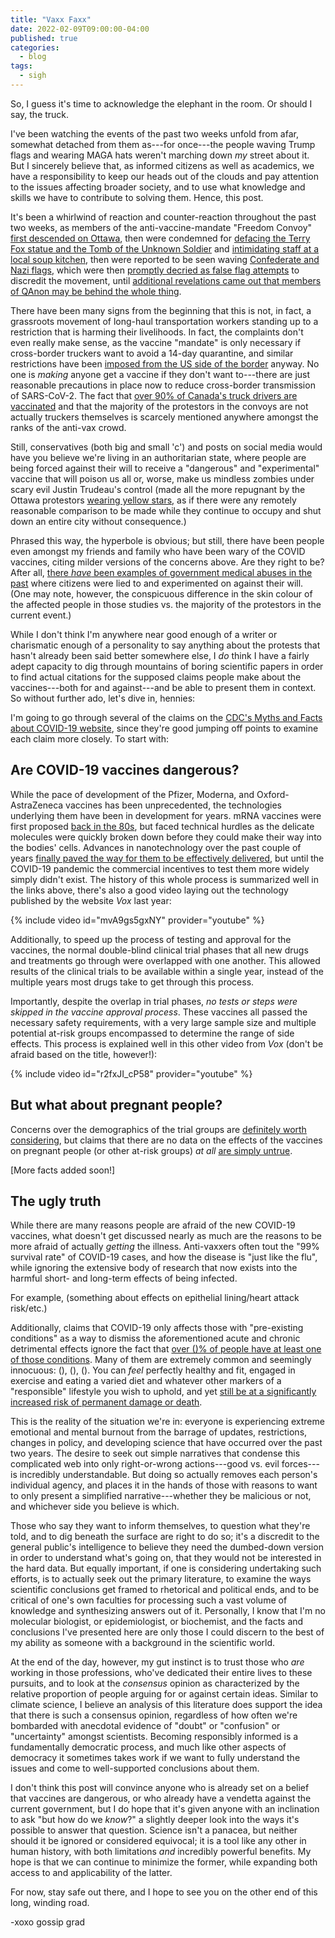 ```yaml
---
title: "Vaxx Faxx"
date: 2022-02-09T09:00:00-04:00
published: true
categories:
  - blog
tags:
  - sigh
---
```


So, I guess it's time to acknowledge the elephant in the room. Or should I say, the truck.

I've been watching the events of the past two weeks unfold from afar, somewhat detached from them as---for once---the people waving Trump flags and wearing MAGA hats weren't marching down _my_ street about it. But I sincerely believe that, as informed citizens as well as academics, we have a responsibility to keep our heads out of the clouds and pay attention to the issues affecting broader society, and to use what knowledge and skills we have to contribute to solving them. Hence, this post.

It's been a whirlwind of reaction and counter-reaction throughout the past two weeks, as members of the anti-vaccine-mandate "Freedom Convoy" [first descended on Ottawa](https://ottawa.ctvnews.ca/downtown-ottawa-roads-businesses-shut-down-as-freedom-convoy-protesters-flood-parliament-hill-1.5759563), then were condemned for [defacing the Terry Fox statue and the Tomb of the Unknown Soldier](https://www.thestar.com/news/canada/2022/01/29/officials-decry-desecration-of-monuments-during-ottawa-protest.html) and [intimidating staff at a local soup kitchen](https://www.narcity.com/ottawa/an-ottawa-soup-kitchens-staff-was-reportedly-harassed-by-protesters-wanting-food), then were reported to be seen waving [Confederate and Nazi flags](https://www.cbc.ca/news/canada/manitoba/manitoba-premier-heather-stefanson-condemns-hate-images-deplorable-1.6334461), which were then [promptly decried as false flag attempts](https://pressprogress.ca/anti-vax-convoy-leader-says-he-welcomes-protesters-displaying-confederate-flags-in-ottawa/) to discredit the movement, until [additional revelations came out that members of QAnon may be behind the whole thing](https://www.theguardian.com/world/2022/feb/08/canada-ottawa-trucker-protest-extremist-qanon-neo-nazi).

There have been many signs from the beginning that this is not, in fact, a grassroots movement of long-haul transportation workers standing up to a restriction that is harming their livelihoods. In fact, the complaints don't even really make sense, as the vaccine "mandate" is only necessary if cross-border truckers want to avoid a 14-day quarantine, and similar restrictions have been [imposed from the US side of the border](https://www.businessinsider.com/truckers-vaccine-mandate-drivers-crossing-us-border-biden-2021-11) anyway. No one is _making_ anyone get a vaccine if they don't want to---there are just reasonable precautions in place now to reduce cross-border transmission of SARS-CoV-2. The fact that [over 90% of Canada's truck drivers are vaccinated](https://globalnews.ca/news/8533779/truckers-convoy-canada-vaccine-mandate/) and that the majority of the protestors in the convoys are not actually truckers themselves is scarcely mentioned anywhere amongst the ranks of the anti-vax crowd.

Still, conservatives (both big and small 'c') and posts on social media would have you believe we're living in an authoritarian state, where people are being forced against their will to receive a "dangerous" and "experimental" vaccine that will poison us all or, worse, make us mindless zombies under scary evil Justin Trudeau's control (made all the more repugnant by the Ottawa protestors [wearing yellow stars](https://www.cbc.ca/news/canada/ottawa/vaccine-protesters-holocaust-comparisons-1.6175321), as if there were any remotely reasonable comparison to be made while they continue to occupy and shut down an entire city without consequence.)

Phrased this way, the hyperbole is obvious; but still, there have been people even amongst my friends and family who have been wary of the COVID vaccines, citing milder versions of the concerns above. Are they right to be? After all, [there _have_ been examples of government medical abuses in the past](https://en.wikipedia.org/wiki/Tuskegee_Syphilis_Study) where citizens were lied to and experimented on against their will. (One may note, however, the conspicuous difference in the skin colour of the affected people in those studies vs. the majority of the protestors in the current event.)

While I don't think I'm anywhere near good enough of a writer or charismatic enough of a personality to say anything about the protests that hasn't already been said better somewhere else, I _do_ think I have a fairly adept capacity to dig through mountains of boring scientific papers in order to find actual citations for the supposed claims people make about the vaccines---both for and against---and be able to present them in context. So without further ado, let's dive in, hennies:

I'm going to go through several of the claims on the [CDC's Myths and Facts about COVID-19 website](https://www.cdc.gov/coronavirus/2019-ncov/vaccines/facts.html), since they're good jumping off points to examine each claim more closely. To start with: 

## Are COVID-19 vaccines dangerous?

While the pace of development of the Pfizer, Moderna, and Oxford-AstraZeneca vaccines has been unprecedented, the technologies underlying them have been in development for years. mRNA vaccines were first proposed [back in the 80s](https://www.nature.com/articles/d41586-021-02483-w), but faced technical hurdles as the delicate molecules were quickly broken down before they could make their way into the bodies' cells. Advances in nanotechnology over the past couple of years [finally paved the way for them to be effectively delivered](https://publichealth.jhu.edu/2021/the-long-history-of-mrna-vaccines), but until the COVID-19 pandemic the commercial incentives to test them more widely simply didn't exist. The history of this whole process is summarized well in the links above, there's also a good video laying out the technology published by the website _Vox_ last year:

{% include video id="mvA9gs5gxNY" provider="youtube" %}

Additionally, to speed up the process of testing and approval for the vaccines, the normal double-blind clinical trial phases that all new drugs and treatments go through were overlapped with one another. This allowed results of the clinical trials to be available within a single year, instead of the multiple years most drugs take to get through this process.

Importantly, despite the overlap in trial phases, _no tests or steps were skipped in the vaccine approval process_. These vaccines all passed the necessary safety requirements, with a very large sample size and multiple potential at-risk groups encompassed to determine the range of side effects. This process is explained well in this other video from _Vox_ (don't be afraid based on the title, however!):

{% include video id="r2fxJI_cP58" provider="youtube" %}

## But what about pregnant people?

Concerns over the demographics of the trial groups are [definitely worth considering](https://academic.oup.com/eurheartj/article/42/28/2724/6158503), but claims that there are no data on the effects of the vaccines on pregnant people (or other at-risk groups) _at all_ [are simply untrue](https://www.nature.com/articles/s41577-021-00525-y?s=09).


[More facts added soon!]


## The ugly truth

While there are many reasons people are afraid of the new COVID-19 vaccines, what doesn't get discussed nearly as much are the reasons to be more afraid of actually _getting_ the illness. Anti-vaxxers often tout the "99% survival rate" of COVID-19 cases, and how the disease is "just like the flu", while ignoring the extensive body of research that now exists into the harmful short- and long-term effects of being infected.

For example, (something about effects on epithelial lining/heart attack risk/etc.)

Additionally, claims that COVID-19 only affects those with "pre-existing conditions" as a way to dismiss the aforementioned acute and chronic detrimental effects ignore the fact that [over ()% of people have at least one of those conditions](vaccines). Many of them are extremely common and seemingly innocuous: (), (), (). You can _feel_ perfectly healthy and fit, engaged in exercise and eating a varied diet and whatever other markers of a "responsible" lifestyle you wish to uphold, and yet [still be at a significantly increased risk of permanent damage or death](vaccines).

This is the reality of the situation we're in: everyone is experiencing extreme emotional and mental burnout from the barrage of updates, restrictions, changes in policy, and developing science that have occurred over the past two years. The desire to seek out simple narratives that condense this complicated web into only right-or-wrong actions---good vs. evil forces---is incredibly understandable. But doing so actually removes each person's individual agency, and places it in the hands of those with reasons to want to only present a simplified narrative---whether they be malicious or not, and whichever side you believe is which.

Those who say they want to inform themselves, to question what they're told, and to dig beneath the surface are right to do so; it's a discredit to the general public's intelligence to believe they need the dumbed-down version in order to understand what's going on, that they would not be interested in the hard data. But equally important, if one is considering undertaking such efforts, is to actually seek out the primary literature, to examine the ways scientific conclusions get framed to rhetorical and political ends, and to be critical of one's own faculties for processing such a vast volume of knowledge and synthesizing answers out of it. Personally, I know that I'm no molecular biologist, or epidemiologist, or biochemist, and the facts and conclusions I've presented here are only those I could discern to the best of my ability as someone with a background in the scientific world.

At the end of the day, however, my gut instinct is to trust those who _are_ working in those professions, who've dedicated their entire lives to these pursuits, and to look at the _consensus_ opinion as characterized by the relative proportion of people arguing for or against certain ideas. Similar to climate science, I believe an analysis of this literature does support the idea that there is such a consensus opinion, regardless of how often we're bombarded with anecdotal evidence of "doubt" or "confusion" or "uncertainty" amongst scientists. Becoming responsibly informed is a fundamentally democratic process, and much like other aspects of democracy it sometimes takes work if we want to fully understand the issues and come to well-supported conclusions about them.

I don't think this post will convince anyone who is already set on a belief that vaccines are dangerous, or who already have a vendetta against the current government, but I do hope that it's given anyone with an inclination to ask "but how do we _know_?" a slightly deeper look into the ways it's possible to answer that question. Science isn't a panacea, but neither should it be ignored or considered equivocal; it is a tool like any other in human history, with both limitations _and_ incredibly powerful benefits. My hope is that we can continue to minimize the former, while expanding both access to and applicability of the latter.

For now, stay safe out there, and I hope to see you on the other end of this long, winding road.

-xoxo gossip grad
